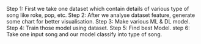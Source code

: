 Step 1: First we take one dataset which contain details of various type of song like roke, pop, etc.
Step 2: After we analyse dataset feature, generate some chart for better visualisation.
Step 3: Make various ML & DL model.
Step 4: Train those model using dataset.
Step 5: Find best Model.
step 6: Take one input song and our model classify into type of song.
